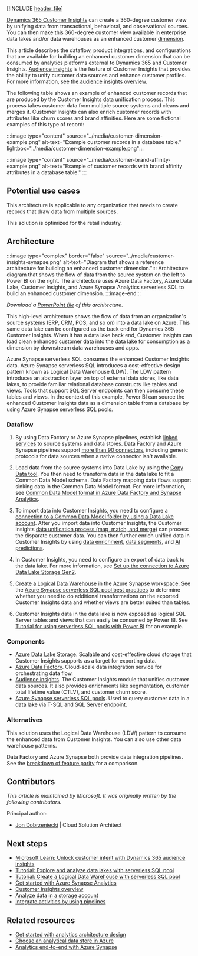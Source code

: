 [!INCLUDE [header_file](../../../includes/sol-idea-header.md)]

[Dynamics 365 Customer Insights](/dynamics365/customer-insights/overview) can create a 360-degree customer view by unifying data from transactional, behavioral, and observational sources. You can then make this 360-degree customer view available in enterprise data lakes and/or data warehouses as an enhanced customer [dimension](/azure/synapse-analytics/sql-data-warehouse/sql-data-warehouse-tables-overview#determine-table-category). 

This article describes the dataflow, product integrations, and configurations that are available for building an enhanced customer dimension that can be consumed by analytics platforms external to Dynamics 365 and Customer Insights. [Audience insights](https://dynamics.microsoft.com/ai/customer-insights/audience-insights-capability) is the feature of Customer Insights that provides the ability to unify customer data sources and enhance customer profiles. For more information, see [the audience insights overview](/dynamics365/customer-insights/audience-insights/overview?branch=master#main-benefits).

The following table shows an example of enhanced customer records that are produced by the Customer Insights data unification process. This process takes customer data from multiple source systems and cleans and merges it. Customer Insights can also enrich customer records with attributes like churn scores and brand affinities. Here are some fictional examples of this type of record:

:::image type="content" source="../media/customer-dimension-example.png" alt-text="Example customer records in a database table." lightbox="../media/customer-dimension-example.png":::

:::image type="content" source="../media/customer-brand-affinity-example.png" alt-text="Example of customer records with brand affinity attributes in a database table." :::

## Potential use cases

This architecture is applicable to any organization that needs to create records that draw data from multiple sources.

This solution is optimized for the retail industry.

## Architecture

:::image type="complex" border="false" source="../media/customer-insights-synapse.png" alt-text="Diagram that shows a reference architecture for building an enhanced customer dimension.":::
   Architecture diagram that shows the flow of data from the source system on the left to Power BI on the right. The architecture uses Azure Data Factory, Azure Data Lake, Customer Insights, and Azure Synapse Analytics serverless SQL to build an enhanced customer dimension.
:::image-end:::

*Download a [PowerPoint file](https://arch-center.azureedge.net/CI+Synapse.pptx) of this architecture.*

This high-level architecture shows the flow of data from an organization's source systems (ERP, CRM, POS, and so on) into a data lake on Azure. This same data lake can be configured as the back end for Dynamics 365 Customer Insights. When it has a data lake back end, Customer Insights can load clean enhanced customer data into the data lake for consumption as a dimension by downstream data warehouses and apps.

Azure Synapse serverless SQL consumes the enhanced Customer Insights data. Azure Synapse serverless SQL introduces a cost-effective design pattern known as Logical Data Warehouse (LDW). The LDW pattern introduces an abstraction layer on top of external data stores, like data lakes, to provide familiar relational database constructs like tables and views. Tools that support SQL Server endpoints can then consume these tables and views. In the context of this example, Power BI can source the enhanced Customer Insights data as a dimension table from a database by using Azure Synapse serverless SQL pools.

### Dataflow

1. By using Data Factory or Azure Synapse pipelines, establish [linked services](/azure/data-factory/concepts-linked-services) to source systems and data stores. Data Factory and Azure Synapse pipelines support [more than 90 connectors](/azure/data-factory/copy-activity-overview#supported-data-stores-and-formats), including generic protocols for data sources when a native connector isn't available.  
  
2. Load data from the source systems into Data Lake by using the [Copy Data tool](/azure/data-factory/quickstart-create-data-factory-copy-data-tool#start-the-copy-data-tool). You then need to transform data in the data lake to fit a Common Data Model schema. Data Factory mapping data flows support sinking data in the Common Data Model format. For more information, see [Common Data Model format in Azure Data Factory and Synapse Analytics](/azure/data-factory/format-common-data-model).
  
3. To import data into Customer Insights, you need to configure a [connection to a Common Data Model folder by using a Data Lake account](/dynamics365/customer-insights/audience-insights/connect-common-data-model). After you import data into Customer Insights, the Customer Insights [data unification process (map, match, and merge)](/dynamics365/customer-insights/audience-insights/data-unification) can process the disparate customer data. You can then further enrich unified data in Customer Insights by using [data enrichment](/dynamics365/customer-insights/audience-insights/enrichment-hub), [data segments](/dynamics365/customer-insights/audience-insights/segments), and [AI predictions](/dynamics365/customer-insights/audience-insights/predictions-overview). 
  
4. In Customer Insights, you need to configure an export of data back to the data lake. For more information, see [Set up the connection to Azure Data Lake Storage Gen2](/dynamics365/customer-insights/audience-insights/export-azure-data-lake-storage-gen2).
  
5. [Create a Logical Data Warehouse](/azure/synapse-analytics/sql/tutorial-logical-data-warehouse) in the Azure Synapse workspace. See the [Azure Synapse serverless SQL pool best practices](/azure/synapse-analytics/sql/best-practices-serverless-sql-pool) to determine whether you need to do additional transformations on the exported Customer Insights data and whether views are better suited than tables.
  
6. Customer Insights data in the data lake is now exposed as logical SQL Server tables and views that can easily be consumed by Power BI. See [Tutorial for using serverless SQL pools with Power BI](/azure/synapse-analytics/sql/tutorial-connect-power-bi-desktop) for an example.

### Components

- [Azure Data Lake Storage](https://azure.microsoft.com/services/storage/data-lake-storage). Scalable and cost-effective cloud storage that Customer Insights supports as a target for exporting data.
- [Azure Data Factory](https://azure.microsoft.com/en-us/services/data-factory). Cloud-scale data integration service for orchestrating data flow.
- [Audience insights](/dynamics365/customer-insights/audience-insights/overview). The Customer Insights module that unifies customer data sources. It also provides enrichments like segmentation, customer total lifetime value (CTLV), and customer churn score.
- [Azure Synapse serverless SQL pools](/azure/synapse-analytics/sql/on-demand-workspace-overview). Used to query customer data in a data lake via T-SQL and SQL Server endpoint.

### Alternatives

This solution uses the Logical Data Warehouse (LDW) pattern to consume the enhanced data from Customer Insights. You can also use other data warehouse patterns.

Data Factory and Azure Synapse both provide data integration pipelines. See the [breakdown of feature parity](/azure/synapse-analytics/data-integration/concepts-data-factory-differences) for a comparison.

## Contributors

*This article is maintained by Microsoft. It was originally written by the following contributors.*

Principal author:

 * [Jon Dobrzeniecki](https://www.linkedin.com/in/jonathan-dobrzeniecki) | Cloud Solution Architect

## Next steps

- [Microsoft Learn: Unlock customer intent with Dynamics 365 audience insights](/learn/paths/build-customer-insights)
- [Tutorial: Explore and analyze data lakes with serverless SQL pool](/azure/synapse-analytics/sql/tutorial-data-analyst)
- [Tutorial: Create a Logical Data Warehouse with serverless SQL pool](/azure/synapse-analytics/sql/tutorial-logical-data-warehouse)
- [Get started with Azure Synapse Analytics](/azure/synapse-analytics/get-started)
- [Customer Insights overview](/dynamics365/customer-insights/overview)
- [Analyze data in a storage account](/azure/synapse-analytics/get-started-analyze-storage)
- [Integrate activities by using pipelines](/azure/synapse-analytics/get-started-pipelines)

## Related resources

- [Get started with analytics architecture design](/azure/architecture/solution-ideas/articles/analytics-start-here)
- [Choose an analytical data store in Azure](/azure/architecture/data-guide/technology-choices/analytical-data-stores)
- [Analytics end-to-end with Azure Synapse](/azure/architecture/example-scenario/dataplate2e/data-platform-end-to-end)

